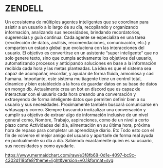 # ZENDELL
 Un ecosistema de múltiples agentes inteligentes que se coordinan para asistir a un usuario a lo largo de su día, recopilando y organizando información, analizando sus necesidades, brindando recordatorios, sugerencias y guía continua. Cada agente se especializa en una tarea (recolección de datos, análisis, recomendaciones, comunicación, etc.) y comparten un estado global que evoluciona con las interacciones del usuario. El objetivo es convertirse en un asistente “super inteligente” que no solo genere texto, sino que cumpla activamente los objetivos del usuario, automatizando procesos y anticipando soluciones en base a la información recibida cada hora y las metas planteadas. La idea es que el sistema sea capaz de acompañar, recordar, y ayudar de forma fluida, armoniosa y casi humana. Importante, este sistema multiagente tiene un control total, dinamico y bien establecido a la hora de guardar datos en su base de datos en mongo db. Actualmente crea un bot en discord que es capaz de interactuar con el usuario cada hora creando una conversación y extraeyendo de forma inteligente datos que permiten definir bien a su usuario y sus necesidades. Proximamente también buscará comunicarse en whtasapp y correo. Siempre buscando inciizalizar una conversación y cumplir su objetivo de extraer algo de información inclusive de un nivel general como, Nombre, Trabajo, aspiraciones, como de un nivel a corto plazo como Actividades del día, alimentación en su última hora, próxima hora de repaso para completar un aprendizaje diario. Etc Todo esto con el fin de volverse el mejor amigo del usuario y aportarle de forma real ayuda en puntualmente su día a día. Sabiendo exactamente quien es su usuario, sus necesidades y como ayudarle. 


https://www.mermaidchart.com/raw/e3f8fb68-0d1e-4097-bc9c-4302d118bfe8?theme=light&version=v0.1&format=svg
